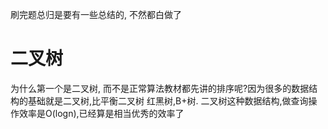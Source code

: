 刷完题总归是要有一些总结的, 不然都白做了


# 二叉树

为什么第一个是二叉树, 而不是正常算法教材都先讲的排序呢?因为很多的数据结构的基础就是二叉树,比平衡二叉树 红黑树,B+树. 二叉树这种数据结构,做查询操作效率是O(logn),已经算是相当优秀的效率了